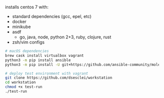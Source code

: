 installs centos 7 with:
* standard dependencies (gcc, epel, etc)
* docker
* minikube
* asdf
  * go, java, node, python 2+3, ruby, clojure, rust
* zsh/vim configs

```sh
# macOS dependencies
brew cask install virtualbox vagrant
python3 -m pip install ansible
python3 -m pip install -U git+https://github.com/ansible-community/molecule
```

```sh
# deploy test environment with vagrant
git clone https://github.com/dsesclei/workstation
cd workstation
chmod +x test-run
./test-run
```

